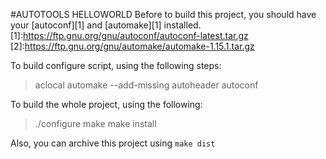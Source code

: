 #AUTOTOOLS HELLOWORLD
Before to build this project, you should have your [autoconf][1] and [automake][1] installed.
[1]:https://ftp.gnu.org/gnu/autoconf/autoconf-latest.tar.gz
[2]:https://ftp.gnu.org/gnu/automake/automake-1.15.1.tar.gz

To build configure script, using the following steps:

> aclocal
> automake --add-missing
> autoheader
> autoconf

To build the whole project, using the following:

> ./configure
> make
> make install

Also, you can archive this project using `make dist`

